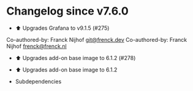 # Changelog since v7.6.0
- ⬆️ Upgrades Grafana to v9.1.5 (#275)

Co-authored-by: Franck Nijhof <git@frenck.dev>
Co-authored-by: Franck Nijhof <frenck@frenck.nl> 
- ⬆️ Upgrades add-on base image to 6.1.2 (#278)

* ⬆️ Upgrades add-on base image to 6.1.2

* Subdependencies 
